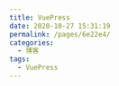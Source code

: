 ```yaml
---
title: VuePress
date: 2020-10-27 15:31:19
permalink: /pages/6e22e4/
categories:
  - 博客
tags:
  - VuePress
---
```

